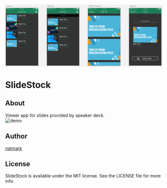 ![layout](https://github.com/natmark/SlideStock/blob/master/Resources/layout.png?raw=true)

# SlideStock

## About
Viewer app for slides provided by speaker deck.  
![demo](https://github.com/natmark/SlideStock/blob/master/Resources/demo.gif?raw=true)

## Author
[natmark](https://github.com/natmark)

## License
SlideStock is available under the MIT license. See the LICENSE file for more info.
